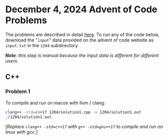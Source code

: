 # December 4, 2024 Advent of Code Problems

The problems are described in detail [here](https://adventofcode.com/2024/day/4). 
To run any of the code below, download the "`input`" data provided on the 
advent of code website as `input.txt` in the `1204` subdirectory.

***Note**: this step is manual because the input data is different for different users.*

## C++

### Problem 1

To compile and run on macos with llvm / clang:

```sh
clang++ -std=c++17 1204/solution1.cpp -o 1204/solution1.out
./1204/solution1.out
```

[*Replace `clang++ -std=c++17` with `g++ -std=gnu++17` to compile and run on linux with gcc.*]

<!-- ### Problem 2

To compile and run on macos with llvm / clang:

```sh
clang++ -std=c++17 1204/solution2.cpp -o 1204/solution2.out
./1204/solution2.out
```

[*Replace `clang++ -std=c++17` with `g++ -std=gnu++17` to compile and run on linux with gcc.*] -->
